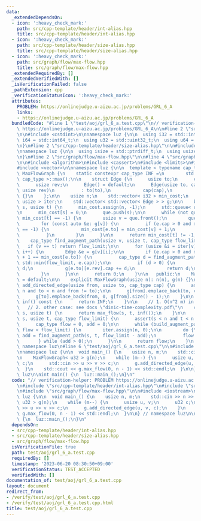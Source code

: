 ```yaml
---
data:
  _extendedDependsOn:
  - icon: ':heavy_check_mark:'
    path: src/cpp-template/header/int-alias.hpp
    title: src/cpp-template/header/int-alias.hpp
  - icon: ':heavy_check_mark:'
    path: src/cpp-template/header/size-alias.hpp
    title: src/cpp-template/header/size-alias.hpp
  - icon: ':heavy_check_mark:'
    path: src/graph/flow/max-flow.hpp
    title: src/graph/flow/max-flow.hpp
  _extendedRequiredBy: []
  _extendedVerifiedWith: []
  _isVerificationFailed: false
  _pathExtension: cpp
  _verificationStatusIcon: ':heavy_check_mark:'
  attributes:
    PROBLEM: https://onlinejudge.u-aizu.ac.jp/problems/GRL_6_A
    links:
    - https://onlinejudge.u-aizu.ac.jp/problems/GRL_6_A
  bundledCode: "#line 1 \"test/aoj/grl_6_a.test.cpp\"\n// verification-helper: PROBLEM\
    \ https://onlinejudge.u-aizu.ac.jp/problems/GRL_6_A\n\n#line 2 \"src/cpp-template/header/int-alias.hpp\"\
    \n\n#include <cstdint>\n\nnamespace luz {\n\n  using i32 = std::int32_t;\n  using\
    \ i64 = std::int64_t;\n  using u32 = std::uint32_t;\n  using u64 = std::uint64_t;\n\
    \n}\n#line 2 \"src/cpp-template/header/size-alias.hpp\"\n\n#include <cstddef>\n\
    \nnamespace luz {\n\n  using isize = std::ptrdiff_t;\n  using usize = std::size_t;\n\
    \n}\n#line 2 \"src/graph/flow/max-flow.hpp\"\n\n#line 4 \"src/graph/flow/max-flow.hpp\"\
    \n\n#include <algorithm>\n#include <cassert>\n#include <limits>\n#include <queue>\n\
    #include <vector>\n\nnamespace luz {\n\n  template < typename cap_type >\n  class\
    \ MaxFlowGraph {\n    static constexpr cap_type INF =\n        std::numeric_limits<\
    \ cap_type >::max();\n\n    struct Edge {\n      usize to;\n      cap_type cap;\n\
    \      usize rev;\n      Edge() = default;\n      Edge(usize to, cap_type cap,\
    \ usize rev)\n          : to(to),\n            cap(cap),\n            rev(rev)\
    \ {}\n    };\n\n    usize n;\n    std::vector< i32 > min_cost;\n    std::vector<\
    \ usize > iter;\n    std::vector< std::vector< Edge > > g;\n\n    bool build_augment_path(usize\
    \ s, usize t) {\n      min_cost.assign(n, -1);\n      std::queue< usize > que;\n\
    \n      min_cost[s] = 0;\n      que.push(s);\n\n      while (not que.empty() and\
    \ min_cost[t] == -1) {\n        usize v = que.front();\n        que.pop();\n\n\
    \        for (const auto &e: g[v]) {\n          if (e.cap > 0 and min_cost[e.to]\
    \ == -1) {\n            min_cost[e.to] = min_cost[v] + 1;\n            que.push(e.to);\n\
    \          }\n        }\n      }\n\n      return min_cost[t] != -1;\n    }\n\n\
    \    cap_type find_augment_path(usize v, usize t, cap_type flow_limit) {\n   \
    \   if (v == t) return flow_limit;\n\n      for (usize &i = iter[v]; i < g[v].size();\
    \ i++) {\n        Edge &e = g[v][i];\n\n        if (e.cap > 0 and min_cost[v]\
    \ + 1 == min_cost[e.to]) {\n          cap_type d = find_augment_path(e.to, t,\
    \ std::min(flow_limit, e.cap));\n\n          if (d > 0) {\n            e.cap -=\
    \ d;\n            g[e.to][e.rev].cap += d;\n            return d;\n          }\n\
    \        }\n      }\n\n      return 0;\n    }\n\n   public:\n    MaxFlowGraph()\
    \ = default;\n\n    explicit MaxFlowGraph(usize n): n(n), g(n) {}\n\n    void\
    \ add_directed_edge(usize from, usize to, cap_type cap) {\n      assert(from <\
    \ n and to < n and from != to);\n\n      g[from].emplace_back(to, cap, g[to].size());\n\
    \      g[to].emplace_back(from, 0, g[from].size() - 1);\n    }\n\n    inline cap_type\
    \ inf() const {\n      return INF;\n    }\n\n    // 1. O(n^2 m) in general\n \
    \   // 2. other case: see docs \"dinic-time-complexity.pdf\"\n    cap_type max_flow(usize\
    \ s, usize t) {\n      return max_flow(s, t, inf());\n    }\n\n    cap_type max_flow(usize\
    \ s, usize t, cap_type flow_limit) {\n      assert(s < n and t < n and s != t);\n\
    \      cap_type flow = 0, add = 0;\n\n      while (build_augment_path(s, t) and\
    \ flow < flow_limit) {\n        iter.assign(n, 0);\n\n        do {\n         \
    \ add = find_augment_path(s, t, flow_limit - add);\n          flow += add;\n \
    \       } while (add > 0);\n      }\n\n      return flow;\n    }\n  };\n\n} //\
    \ namespace luz\n#line 6 \"test/aoj/grl_6_a.test.cpp\"\n\n#include <iostream>\n\
    \nnamespace luz {\n\n  void main_() {\n    usize n, m;\n    std::cin >> n >> m;\n\
    \n    MaxFlowGraph< u32 > g(n);\n    while (m--) {\n      usize u, v;\n      u32\
    \ c;\n      std::cin >> u >> v >> c;\n      g.add_directed_edge(u, v, c);\n  \
    \  }\n    std::cout << g.max_flow(0, n - 1) << std::endl;\n  }\n\n} // namespace\
    \ luz\n\nint main() {\n  luz::main_();\n}\n"
  code: "// verification-helper: PROBLEM https://onlinejudge.u-aizu.ac.jp/problems/GRL_6_A\n\
    \n#include \"src/cpp-template/header/int-alias.hpp\"\n#include \"src/cpp-template/header/size-alias.hpp\"\
    \n#include \"src/graph/flow/max-flow.hpp\"\n\n#include <iostream>\n\nnamespace\
    \ luz {\n\n  void main_() {\n    usize n, m;\n    std::cin >> n >> m;\n\n    MaxFlowGraph<\
    \ u32 > g(n);\n    while (m--) {\n      usize u, v;\n      u32 c;\n      std::cin\
    \ >> u >> v >> c;\n      g.add_directed_edge(u, v, c);\n    }\n    std::cout <<\
    \ g.max_flow(0, n - 1) << std::endl;\n  }\n\n} // namespace luz\n\nint main()\
    \ {\n  luz::main_();\n}\n"
  dependsOn:
  - src/cpp-template/header/int-alias.hpp
  - src/cpp-template/header/size-alias.hpp
  - src/graph/flow/max-flow.hpp
  isVerificationFile: true
  path: test/aoj/grl_6_a.test.cpp
  requiredBy: []
  timestamp: '2023-06-20 08:30:50+09:00'
  verificationStatus: TEST_ACCEPTED
  verifiedWith: []
documentation_of: test/aoj/grl_6_a.test.cpp
layout: document
redirect_from:
- /verify/test/aoj/grl_6_a.test.cpp
- /verify/test/aoj/grl_6_a.test.cpp.html
title: test/aoj/grl_6_a.test.cpp
---
```

